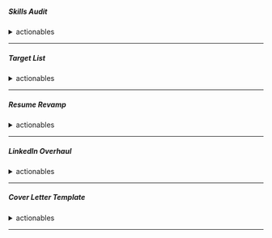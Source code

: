 ##### Skills Audit
<details>
<summary> actionables</summary>
Create a document listing all your skills (CI/CD, Cloud, IaC, Containers, Monitoring, Scripting). Rate your proficiency in each (Beginner, Intermediate, Expert).


|⚠️✅ℹ️| Skill    | demonstration | References || 
| -------- | -------- | ------- |------- |------- |
|⚠️✅ℹ️| CI  | Build Code using Different Tools, Jenknins, Circleci    |||
|⚠️✅ℹ️| CD(delivery, deployment)  | Build terraform Code, ArgoCD Deployments, Jenknins, Circleci    |||
|⚠️✅ℹ️| Security and Hardening||||
|⚠️✅ℹ️| Cloud | AWS     |||
|⚠️✅ℹ️| IAC    | Terraform    |||
|⚠️✅ℹ️| Containers  | Docker    |||
|⚠️✅ℹ️| Monitoring  | <font color="red">Prometheus, Grafana</font>    |||
|⚠️✅ℹ️| Scripting  | shell    |||
|⚠️✅ℹ️| container orchestration  | kubernetes    |||
|⚠️✅ℹ️| certifications | AWS, kubernetes     |||
|⚠️✅ℹ️| algorithms |      |[princeton](https://algs4.cs.princeton.edu/home/)||
|⚠️✅ℹ️| system design |      | [Acing system design , Zhiyong Tan](https://learning-oreilly-com.res.banq.qc.ca/library/view/acing-the-system/9781633439108/) ||
|⚠️✅ℹ️| linux |      |||

</details>

---

##### Target List
<details>
<summary> actionables</summary>

Identify 15-20 target companies in Montreal (e.g., Shopify, Morgan Stanley, Ubisoft, Hopper, Lightspeed, local startups).


|⚠️✅ℹ️| Name | Domain| Tech stack| Company type and size| Relevant link|
| -------- | -------- | ------- |------- |-------- | ------- |
|⚠️✅ℹ️| Shopify | ||||
|⚠️✅ℹ️| Lightspeed |||||
|⚠️✅ℹ️| Hopper |||||
|⚠️✅ℹ️| Sonder |||||
|⚠️✅ℹ️| Circleci|||||
|⚠️✅ℹ️| Ubisoft |||||
|⚠️✅ℹ️|EA |||||
|⚠️✅ℹ️| Behaviour interactive|||||
|⚠️✅ℹ️| WB games |||||
|⚠️✅ℹ️| DNEG|||||
|⚠️✅ℹ️| Morgan stanley|||||
|⚠️✅ℹ️| Royal bank of Canada|||||
|⚠️✅ℹ️| National bank|||||
|⚠️✅ℹ️| CAE|||||
|⚠️✅ℹ️| Bombardier|||||
|⚠️✅ℹ️| ALayacare|||||
|⚠️✅ℹ️| Paper |||||
|⚠️✅ℹ️| Vention|||||
|⚠️✅ℹ️| Conveo|||||

</details>

---

##### Resume Revamp
<details>
<summary> actionables</summary>
```
Rewrite your resume using the STAR method (Situation, Task, Action, Result) for at least 5 key accomplishments. Include metrics (e.g., "reduced deployment time by 30%," "cut cloud costs by 15%").
```
</details>

---

##### LinkedIn Overhaul
<details>
<summary> actionables</summary>
```
Update your headline to: "DevOps Engineer | AWS, Kubernetes, Terraform | Seeking New Opportunity in Montreal"
Rewrite your "About" section to mirror your resume's STAR stories.
Ensure your experience section is complete and matches your resume.
```
</details>

---

##### Cover Letter Template
<details>
<summary> actionables</summary>
```
Create a strong, reusable cover letter template with placeholders for the company name and a specific reason for your interest.
```
</details>

---

